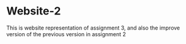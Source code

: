 # Website-2
This is website representation of assignment 3, and also the improve version of the previous version in assignment 2
